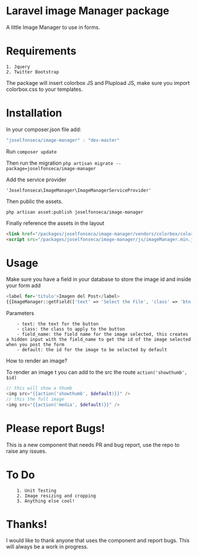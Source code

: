 Laravel image Manager package 
=============================

A little Image Manager to use in forms.

Requirements
============================
    1. Jquery
    2. Twitter Bootstrap

The package will insert colorbox JS and Plupload JS, make sure you import colorbox.css to your templates.


Installation
============================
In your composer.json file add:

```js
"joselfonseca/image-manager" : "dev-master"
```

Run `composer update`

Then run the migration
`php artisan migrate --package=joselfonseca/image-manager`

Add the service provider

`'Joselfonseca\ImageManager\ImageManagerServiceProvider'`

Then public the assets.

`php artisan asset:publish joselfonseca/image-manager`

Finally reference the assets in the layout

```html
<link href="/packages/joselfonseca/image-manager/vendors/colorbox/colorbox.css" rel="stylesheet">
<script src="/packages/joselfonseca/image-manager/js/imageManager.min.js"></script>
```

Usage
================================

Make sure you have a field in your database to store the image id and inside your form add

```php
<label for='titulo'>Imagen del Post</label>
{{ImageManager::getField(['text' => 'Select the File', 'class' => 'btn btn-primary', 'field_name' => 'your_field_name', 'default' => '12'])}}
```

Parameters
```
    - text: the text for the button
    - class: the class to apply to the button
    - field_name: the field name for the image selected, this creates a hidden input with the field_name to get the id of the image selected when you post the form
    - default: the id for the image to be selected by default
```

How to render an image?

To render an image t you can add to the src the route `action('showthumb', $id)`

```php
// this will show a thumb
<img src="{{action('showthumb', $default)}}" />
// this the full image
<img src="{{action('media', $default)}}" />
```

Please report Bugs!
===============================

This is a new component that needs PR and bug report, use the repo to raise any issues.

To Do
================================
```
    1. Unit Testing
    2. Image resizing and cropping
    3. Anything else cool!
```

Thanks!
================================

I would like to thank anyone that uses the component and report bugs. This will always be a work in progress.